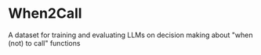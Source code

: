 # When2Call
A dataset for training and evaluating LLMs on decision making about "when (not) to call" functions
